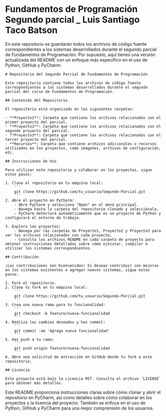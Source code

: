 # Fundamentos de Programación Segundo parcial _ Luis Santiago Taco Batson
En este repositorio se guardarán todos los archivos de código fuente correspondientes a los sistemas desarrollados durante el segundo parcial de Fundamentos de Programación. 
Por supuesto, aquí tienes una versión actualizada del README con un enfoque más específico en el uso de Python, GitHub y PyCharm:

```
# Repositorio del Segundo Parcial de Fundamentos de Programación

Este repositorio contiene todos los archivos de código fuente correspondientes a los sistemas desarrollados durante el segundo parcial del curso de Fundamentos de Programación.

## Contenido del Repositorio

El repositorio está organizado en las siguientes carpetas:

- **Proyecto1**: Carpeta que contiene los archivos relacionados con el primer proyecto del parcial.
- **Proyecto2**: Carpeta que contiene los archivos relacionados con el segundo proyecto del parcial.
- **Proyecto3**: Carpeta que contiene los archivos relacionados con el tercer proyecto del parcial.
- **Recursos**: Carpeta que contiene archivos adicionales o recursos utilizados en los proyectos, como imágenes, archivos de configuración, etc.

## Instrucciones de Uso

Para utilizar este repositorio y colaborar en los proyectos, sigue estos pasos:

1. Clona el repositorio en tu máquina local:
    ```
    git clone https://github.com/tu_usuario/Segundo-Parcial.git
    ```
2. Abre el proyecto en PyCharm:
    - Abre PyCharm y selecciona "Open" en el menú principal.
    - Navega hasta la carpeta del repositorio clonado y selecciónala.
    - PyCharm detectará automáticamente que es un proyecto de Python y configurará el entorno de trabajo.

3. Explora los proyectos:
    - Navega por las carpetas de Proyecto1, Proyecto2 y Proyecto3 para ver los archivos relacionados con cada proyecto.
    - Consulta los archivos README en cada carpeta de proyecto para obtener instrucciones detalladas sobre cómo ejecutar, compilar o utilizar los sistemas correspondientes.

## Contribución

¡Las contribuciones son bienvenidas! Si deseas contribuir con mejoras en los sistemas existentes o agregar nuevos sistemas, sigue estos pasos:

1. Fork el repositorio.
2. Clona tu fork en tu máquina local:
    ```
    git clone https://github.com/tu_usuario/Segundo-Parcial.git
    ```
3. Crea una nueva rama para tu funcionalidad:
    ```
    git checkout -b feature/nueva-funcionalidad
    ```
4. Realiza los cambios deseados y haz commit:
    ```
    git commit -am 'Agrega nueva funcionalidad'
    ```
5. Haz push a tu rama:
    ```
    git push origin feature/nueva-funcionalidad
    ```
6. Abre una solicitud de extracción en GitHub desde tu fork a este repositorio.

## Licencia

Este proyecto está bajo la Licencia MIT. Consulta el archivo `LICENSE` para obtener más detalles.

```

Este README proporciona instrucciones claras sobre cómo clonar y abrir el repositorio en PyCharm, así como detalles sobre cómo colaborar en los proyectos y la licencia del proyecto. También se enfoca en el uso de Python, GitHub y PyCharm para una mejor comprensión de los usuarios.
